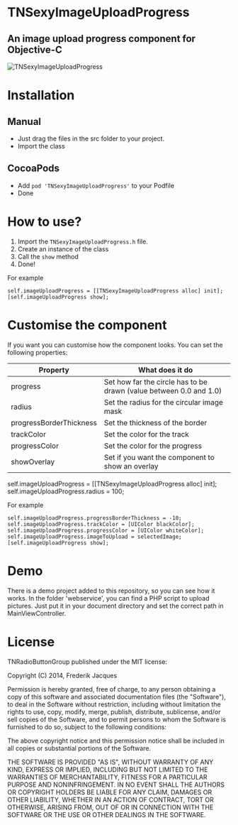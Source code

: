 TNSexyImageUploadProgress
=========================
An image upload progress component for Objective-C
----------------------------------------------------

![TNSexyImageUploadProgress](http://cl.ly/VCxa/TNSexyImageUploadProgress.PNG)

Installation
============

## Manual
* Just drag the files in the src folder to your project.
* Import the class

## CocoaPods
* Add ``` pod 'TNSexyImageUploadProgress' ``` to your Podfile
* Done

How to use?
===========

1. Import the ```TNSexyImageUploadProgress.h``` file.
2. Create an instance of the class
3. Call the ``` show ``` method
4. Done!

For example

    self.imageUploadProgress = [[TNSexyImageUploadProgress alloc] init];
    [self.imageUploadProgress show];
       

Customise the component
=======================
If you want you can customise how the component looks.
You can set the following properties:

Property  | What does it do
 ------------- | ------------- 
 progress    | Set how far the circle has to be drawn (value between 0.0 and 1.0)
 radius    | Set the radius for the circular image mask
 progressBorderThickness    | Set the thickness of the border
 trackColor    | Set the color for the track
 progressColor    | Set the color for the progress
 showOverlay    | Set if you want the component to show an overlay
 
   self.imageUploadProgress = [[TNSexyImageUploadProgress alloc] init];
        self.imageUploadProgress.radius = 100;

For example

    self.imageUploadProgress.progressBorderThickness = -10;
    self.imageUploadProgress.trackColor = [UIColor blackColor];
    self.imageUploadProgress.progressColor = [UIColor whiteColor];
    self.imageUploadProgress.imageToUpload = selectedImage;
    [self.imageUploadProgress show];

Demo
=====
There is a demo project added to this repository, so you can see how it works.
In the folder 'webservice', you can find a PHP script to upload pictures.  Just put it in your document directory and set the correct path in MainViewController.

License
=======
TNRadioButtonGroup published under the MIT license:

Copyright (C) 2014, Frederik Jacques

Permission is hereby granted, free of charge, to any person obtaining a copy of this software and associated documentation files (the "Software"), to deal in the Software without restriction, including without limitation the rights to use, copy, modify, merge, publish, distribute, sublicense, and/or sell copies of the Software, and to permit persons to whom the Software is furnished to do so, subject to the following conditions:

The above copyright notice and this permission notice shall be included in all copies or substantial portions of the Software.

THE SOFTWARE IS PROVIDED "AS IS", WITHOUT WARRANTY OF ANY KIND, EXPRESS OR IMPLIED, INCLUDING BUT NOT LIMITED TO THE WARRANTIES OF MERCHANTABILITY, FITNESS FOR A PARTICULAR PURPOSE AND NONINFRINGEMENT. IN NO EVENT SHALL THE AUTHORS OR COPYRIGHT HOLDERS BE LIABLE FOR ANY CLAIM, DAMAGES OR OTHER LIABILITY, WHETHER IN AN ACTION OF CONTRACT, TORT OR OTHERWISE, ARISING FROM, OUT OF OR IN CONNECTION WITH THE SOFTWARE OR THE USE OR OTHER DEALINGS IN THE SOFTWARE. 